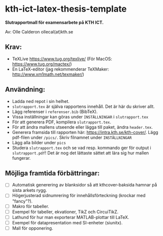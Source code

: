 # kth-ict-latex-thesis-template
**Slutrapportmall för examensarbete på KTH ICT.**

Av: Olle Calderon ollecal(at)kth.se

## Krav:
- TeXLive https://www.tug.org/texlive/ (För MacOS: https://www.tug.org/mactex/)
- En LaTeX-editor (jag rekommenderar TeXMaker: http://www.xm1math.net/texmaker/)



## Användning:
- Ladda ned repot i sin helhet.
- `slutrapport.tex` är själva rapportens innehåll. Det är här du skriver allt.
- Lägg referenser i `referenser.bib` (BibTeX).
- Vissa inställningar kan göras under `INSTÄLLNINGAR` i `slutrapport.tex`
- För att generera PDF, kompilera `slutrapport.tex`.
- För att ändra mallens utseende eller lägga till paket, ändra `header.tex`.
- Generera framsida till rapporten här: https://intra.kth.se/kth-cover/. Lägg pdf-filen under `/pics/`. Skriv filnamnet under `INSTÄLLNINGAR`
- Lägg alla bilder under `pics`
- Studera `slutrapport.tex` och se vad resp. kommando ger för output i `slutrapport.pdf`! Det är nog det lättaste sättet att lära sig hur mallen fungerar.



## Möjliga framtida förbättringar:
- [ ] Automatisk generering av blanksidor så att kthcover-baksida hamnar på sista arkets rygg.
- [ ] Högerjusterad sidnumrering för innehållsförteckning (krockar med "fancy"?).
- [ ] Makro för tabeller.
- [ ] Exempel för tabeller, ekvationer, TikZ och CircuiTikZ.
- [ ] Lathund för hur man exporterar MATLAB-plottar till LaTeX.
- [ ] Exempel för datapresentation med SI-enheter (siunitx).
- [ ] Mall för opponering.
